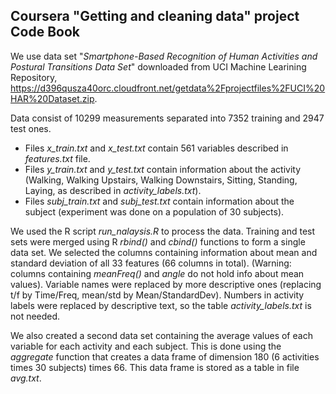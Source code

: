 ## Coursera "Getting and cleaning data" project Code Book

We use data set "_Smartphone-Based Recognition of Human Activities and Postural Transitions Data Set_" downloaded from UCI Machine Learining Repository, https://d396qusza40orc.cloudfront.net/getdata%2Fprojectfiles%2FUCI%20HAR%20Dataset.zip. 

Data consist of 10299 measurements separated into 7352 training and 2947 test ones. 

* Files *x_train.txt* and *x_test.txt* contain 561 variables described in *features.txt* file. 
* Files *y_train.txt* and *y_test.txt* contain information about the activity (Walking, Walking Upstairs, Walking Downstairs, Sitting, Standing, Laying, as described in *activity_labels.txt*). 
* Files *subj_train.txt* and *subj_test.txt* contain information about the subject (experiment was done on a population of 30 subjects).

We used the R script *run_nalaysis.R* to process the data. Training and test sets were merged using R *rbind()* and *cbind()* functions to form a single data set. We selected the columns containing information about mean and standard deviation of all 33 features (66 columns in total). (Warning: columns containing *meanFreq()* and *angle* do not hold info about mean values). Variable names were replaced by more descriptive ones (replacing t/f by Time/Freq, mean/std by Mean/StandardDev). Numbers in activity labels were replaced by descriptive text, so the table *activity_labels.txt* is not needed.

We also created a second data set containing the average values of each variable for each activity and each subject. This is done using the *aggregate* function that creates a data frame of dimension 180 (6 activities times 30 subjects) times 66. This data frame is stored as a table in file *avg.txt*.
